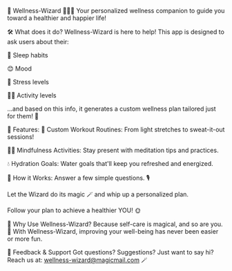 🌟 Wellness-Wizard 🧘‍♂️✨
Your personalized wellness companion to guide you toward a healthier and happier life!

🛠️ What does it do?
Wellness-Wizard is here to help! This app is designed to ask users about their:

🛌 Sleep habits

😊 Mood

🤯 Stress levels

🏃‍♂️ Activity levels

...and based on this info, it generates a custom wellness plan tailored just for them! 🎯

🌿 Features:
🎽 Custom Workout Routines: From light stretches to sweat-it-out sessions!

🧘‍♀️ Mindfulness Activities: Stay present with meditation tips and practices.

💧 Hydration Goals: Water goals that'll keep you refreshed and energized.

🚀 How it Works:
Answer a few simple questions. 🎙️

Let the Wizard do its magic 🪄 and whip up a personalized plan.

Follow your plan to achieve a healthier YOU! 🌞

🌈 Why Use Wellness-Wizard?
Because self-care is magical, and so are you. 🌟 With Wellness-Wizard, improving your well-being has never been easier or more fun.

📧 Feedback & Support
Got questions? Suggestions? Just want to say hi? Reach us at: wellness-wizard@magicmail.com 🪄
